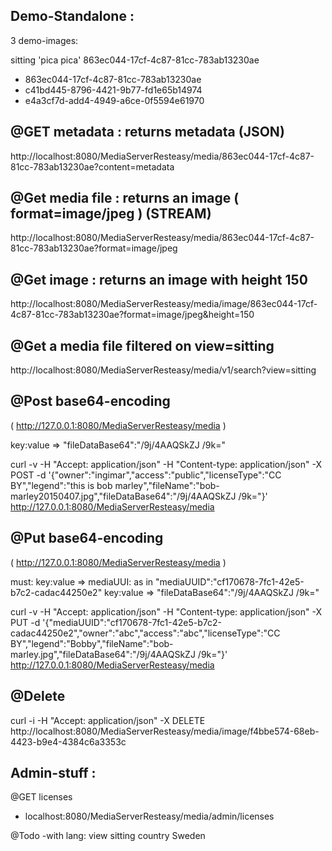 ## Demo-Standalone :
3 demo-images:<p>
sitting 'pica pica' 863ec044-17cf-4c87-81cc-783ab13230ae<p>
* 863ec044-17cf-4c87-81cc-783ab13230ae
* c41bd445-8796-4421-9b77-fd1e65b14974
* e4a3cf7d-add4-4949-a6ce-0f5594e61970

## @GET metadata : returns metadata        (JSON)
http://localhost:8080/MediaServerResteasy/media/863ec044-17cf-4c87-81cc-783ab13230ae?content=metadata

## @Get media file : returns an image ( format=image/jpeg ) (STREAM)
http://localhost:8080/MediaServerResteasy/media/863ec044-17cf-4c87-81cc-783ab13230ae?format=image/jpeg

## @Get image : returns an image with height 150
http://localhost:8080/MediaServerResteasy/media/image/863ec044-17cf-4c87-81cc-783ab13230ae?format=image/jpeg&height=150

## @Get a media file filtered on  view=sitting
http://localhost:8080/MediaServerResteasy/media/v1/search?view=sitting

## @Post base64-encoding 
( http://127.0.0.1:8080/MediaServerResteasy/media )<p>
key:value => "fileDataBase64":"/9j/4AAQSkZJ /9k="

curl -v -H "Accept: application/json" -H "Content-type: application/json" -X POST -d  '{"owner":"ingimar","access":"public","licenseType":"CC BY","legend":"this is bob marley","fileName":"bob-marley20150407.jpg","fileDataBase64":"/9j/4AAQSkZJ /9k="}' http://127.0.0.1:8080/MediaServerResteasy/media

## @Put base64-encoding 
( http://127.0.0.1:8080/MediaServerResteasy/media )<p>
must: key:value => mediaUUI:<UUID> as in "mediaUUID":"cf170678-7fc1-42e5-b7c2-cadac44250e2"
key:value => "fileDataBase64":"/9j/4AAQSkZJ /9k="

curl -v -H "Accept: application/json" -H "Content-type: application/json" -X PUT -d '{"mediaUUID":"cf170678-7fc1-42e5-b7c2-cadac44250e2","owner":"abc","access":"abc","licenseType":"CC BY","legend":"Bobby","fileName":"bob-marley.jpg","fileDataBase64":"/9j/4AAQSkZJ /9k="}' http://127.0.0.1:8080/MediaServerResteasy/media

## @Delete
curl -i -H "Accept: application/json" -X DELETE   http://localhost:8080/MediaServerResteasy/media/image/f4bbe574-68eb-4423-b9e4-4384c6a3353c

## Admin-stuff :
@GET licenses<p>
* localhost:8080/MediaServerResteasy/media/admin/licenses



@Todo
-with lang:
<tags>
  <tag lang=”sv_SE””>
    <name>view</name>
    <value>sitting</value>
  </tag>
<tag lang=”sv_SE””>
    <name>country</name>
    <value>Sweden</value>